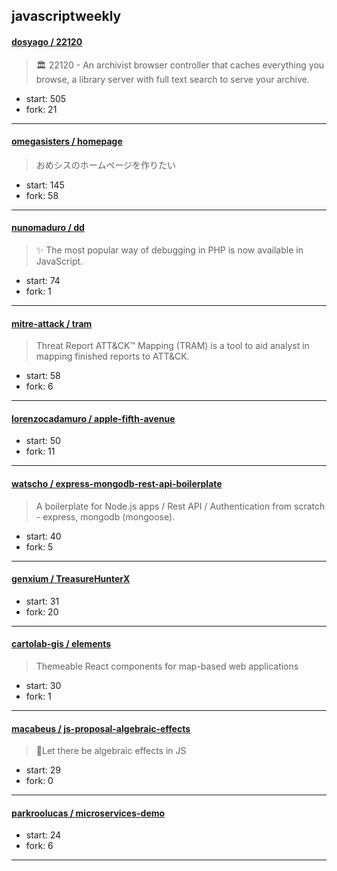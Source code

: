 ## javascriptweekly

#### [dosyago / 22120](https://github.com/dosyago/22120)

> :classical_building: 22120 - An archivist browser controller that caches everything you browse, a library server with full text search to serve your archive. 

+ start: 505
+ fork: 21

----


#### [omegasisters / homepage](https://github.com/omegasisters/homepage)

> おめシスのホームページを作りたい

+ start: 145
+ fork: 58

----


#### [nunomaduro / dd](https://github.com/nunomaduro/dd)

> ✨ The most popular way of debugging in PHP is now available in JavaScript.

+ start: 74
+ fork: 1

----


#### [mitre-attack / tram](https://github.com/mitre-attack/tram)

> Threat Report ATT&CK™ Mapping (TRAM) is a tool to aid analyst in mapping finished reports to ATT&CK.

+ start: 58
+ fork: 6

----


#### [lorenzocadamuro / apple-fifth-avenue](https://github.com/lorenzocadamuro/apple-fifth-avenue)

> 

+ start: 50
+ fork: 11

----


#### [watscho / express-mongodb-rest-api-boilerplate](https://github.com/watscho/express-mongodb-rest-api-boilerplate)

> A boilerplate for Node.js apps / Rest API / Authentication from scratch - express, mongodb (mongoose).

+ start: 40
+ fork: 5

----


#### [genxium / TreasureHunterX](https://github.com/genxium/TreasureHunterX)

> 

+ start: 31
+ fork: 20

----


#### [cartolab-gis / elements](https://github.com/cartolab-gis/elements)

> Themeable React components for map-based web applications

+ start: 30
+ fork: 1

----


#### [macabeus / js-proposal-algebraic-effects](https://github.com/macabeus/js-proposal-algebraic-effects)

> 📐Let there be algebraic effects in JS

+ start: 29
+ fork: 0

----


#### [parkroolucas / microservices-demo](https://github.com/parkroolucas/microservices-demo)

> 

+ start: 24
+ fork: 6

----

